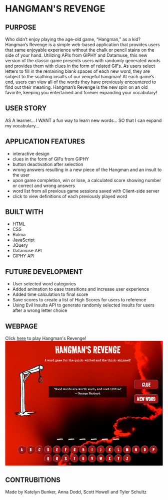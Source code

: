 # HANGMAN'S REVENGE

## PURPOSE
Who didn’t enjoy playing the age-old game, “Hangman,” as a kid? Hangman’s Revenge is a simple web-based application that provides users that same enjoyable experience without the chalk or pencil stains on the side of your hand. Utilizing APIs from GIPHY and Datamuse, this new version of the classic game presents users with randomly generated words and provides them with clues in the form of related GIFs. As users select letters to fill in the remaining blank spaces of each new word, they are subject to the scathing insults of our vengeful hangman! At each game’s end, users can view all of the words they have previously encountered to find out their meaning. Hangman’s Revenge is the new spin on an old favorite, keeping you entertained and forever expanding your vocabulary!

## USER STORY 
AS A learner...
I WANT a fun way to learn new words...
SO that I can expand my vocabulary...

## APPLICATION FEATURES 
- interactive design 
- clues in the form of GIFs from GIPHY
- button deactivation after selection 
- wrong answers resulting in a new piece of the Hangman and an insult to the user
- upon game completion, win or lose, a calculated score showing number or correct and wrong answers 
- word list from all previous game sessions saved with Client-side server
- click to view definitions of each previously played word

## BUILT WITH 
- HTML
- CSS
- Bulma 
- JavaScript
- JQuery
- Datamuse API
- GIPHY API

## FUTURE DEVELOPMENT
- User selected word categories 
- Added animation to ease transitions and increase user experience 
- Added time calculation to final score 
- Save scores to create a list of High Scores for users to reference
- Using Evil Insults API to generate randomly selected insults for users after a wrong letter choice

## WEBPAGE
Click [here](https://cyanidethejuggla.github.io/hangmans-revenge/) to play Hangman's Revenge!
![Screenshot of webpage](./assets/img/webpage.PNG)

## CONTRUBITIONS 
Made by Katelyn Bunker, Anna Dodd, Scott Howell and Tyler Schultz

